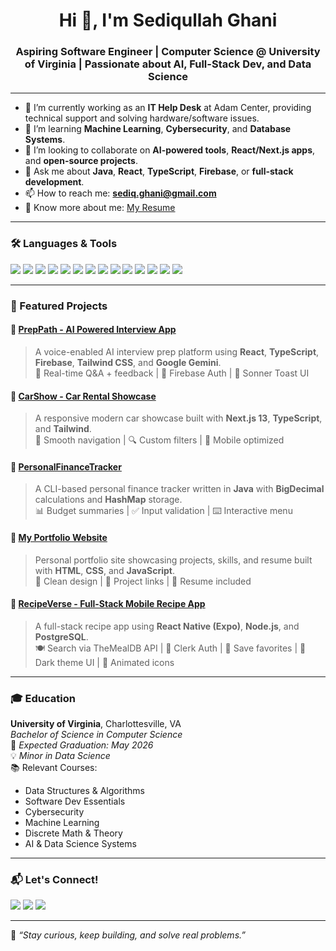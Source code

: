 <h1 align="center">Hi 👋, I'm Sediqullah Ghani</h1>
<h3 align="center">Aspiring Software Engineer | Computer Science @ University of Virginia | Passionate about AI, Full-Stack Dev, and Data Science</h3>

---

- 🔭 I’m currently working as an **IT Help Desk** at Adam Center, providing technical support and solving hardware/software issues.
- 🌱 I’m learning **Machine Learning**, **Cybersecurity**, and **Database Systems**.
- 👯 I’m looking to collaborate on **AI-powered tools**, **React/Next.js apps**, and **open-source projects**.
- 💬 Ask me about **Java**, **React**, **TypeScript**, **Firebase**, or **full-stack development**.
- 📫 How to reach me: **sediq.ghani@gmail.com**
- 📄 Know more about me: [My Resume](#)

---

### 🛠️ Languages & Tools
<p align="left">
  <img src="https://img.shields.io/badge/Java-ED8B00?style=for-the-badge&logo=java&logoColor=white"/>
  <img src="https://img.shields.io/badge/Python-3776AB?style=for-the-badge&logo=python&logoColor=white"/>
  <img src="https://img.shields.io/badge/C-00599C?style=for-the-badge&logo=c&logoColor=white"/>
  <img src="https://img.shields.io/badge/C++-044F88?style=for-the-badge&logo=c%2B%2B&logoColor=white"/>
  <img src="https://img.shields.io/badge/JavaScript-F7DF1E?style=for-the-badge&logo=javascript&logoColor=black"/>
  <img src="https://img.shields.io/badge/TypeScript-007ACC?style=for-the-badge&logo=typescript&logoColor=white"/>
  <img src="https://img.shields.io/badge/HTML-E34F26?style=for-the-badge&logo=html5&logoColor=white"/>
  <img src="https://img.shields.io/badge/CSS-1572B6?style=for-the-badge&logo=css3&logoColor=white"/>
  <img src="https://img.shields.io/badge/React-61DAFB?style=for-the-badge&logo=react&logoColor=black"/>
  <img src="https://img.shields.io/badge/Next.js-000000?style=for-the-badge&logo=nextdotjs&logoColor=white"/>
  <img src="https://img.shields.io/badge/Firebase-FFCA28?style=for-the-badge&logo=firebase&logoColor=black"/>
  <img src="https://img.shields.io/badge/Django-092E20?style=for-the-badge&logo=django&logoColor=white"/>
  <img src="https://img.shields.io/badge/Git-F05032?style=for-the-badge&logo=git&logoColor=white"/>
  <img src="https://img.shields.io/badge/GitHub-181717?style=for-the-badge&logo=github&logoColor=white"/>
</p>

---

### 🚀 Featured Projects

#### 🔹 [PrepPath - AI Powered Interview App](https://interview-prep-yekrhkukg-sediq-projects.vercel.app/sign-in)
> A voice-enabled AI interview prep platform using **React**, **TypeScript**, **Firebase**, **Tailwind CSS**, and **Google Gemini**.  
> 🌟 Real-time Q&A + feedback | 🔐 Firebase Auth | 📣 Sonner Toast UI

#### 🔹 [CarShow - Car Rental Showcase](https://github.com/mah9ah/carshow)
> A responsive modern car showcase built with **Next.js 13**, **TypeScript**, and **Tailwind**.  
> 🚗 Smooth navigation | 🔍 Custom filters | 📱 Mobile optimized

#### 🔹 [PersonalFinanceTracker](https://github.com/mah9ah/PersonalFinanceTracker)
> A CLI-based personal finance tracker written in **Java** with **BigDecimal** calculations and **HashMap** storage.  
> 📊 Budget summaries | ✅ Input validation | ⌨️ Interactive menu

#### 🔹 [My Portfolio Website](https://github.com/mah9ah/PersonalPortfolio)
> Personal portfolio site showcasing projects, skills, and resume built with **HTML**, **CSS**, and **JavaScript**.  
> 🎨 Clean design | 💼 Project links | 📄 Resume included

#### 🔹 [RecipeVerse - Full-Stack Mobile Recipe App](https://github.com/mah9ah/fullstack-recipe-app)  
> A full-stack recipe app using **React Native (Expo)**, **Node.js**, and **PostgreSQL**.  
> 🍽️ Search via TheMealDB API | 🔐 Clerk Auth | 💾 Save favorites | 🌈 Dark theme UI | 🎈 Animated icons

---

### 🎓 Education
**University of Virginia**, Charlottesville, VA  
*Bachelor of Science in Computer Science*  
📆 *Expected Graduation: May 2026*  
💡 *Minor in Data Science*  
📚 Relevant Courses:
- Data Structures & Algorithms
- Software Dev Essentials
- Cybersecurity
- Machine Learning
- Discrete Math & Theory
- AI & Data Science Systems

---

### 📬 Let's Connect!

<p align="left">
  <a href="mailto:sediq.ghani@gmail.com"><img src="https://img.shields.io/badge/Email-D14836?style=for-the-badge&logo=gmail&logoColor=white"/></a>
  <a href="https://www.linkedin.com/in/sediqghani/"><img src="https://img.shields.io/badge/LinkedIn-0077B5?style=for-the-badge&logo=linkedin&logoColor=white"/></a>
  <a href="https://github.com/mah9ah"><img src="https://img.shields.io/badge/GitHub-100000?style=for-the-badge&logo=github&logoColor=white"/></a>
</p>

---

🧠 _“Stay curious, keep building, and solve real problems.”_  
